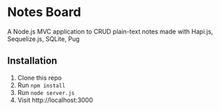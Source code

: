 # Notes Board

A Node.js MVC application to CRUD plain-text notes made with Hapi.js, Sequelize.js, SQLite, Pug

## Installation

1. Clone this repo
2. Run `npm install`
3. Run `node server.js`
4. Visit http://localhost:3000
